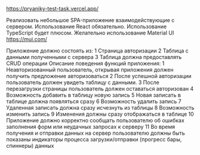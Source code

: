 https://pryaniky-test-task.vercel.app/

Реализовать небольшое SPA-приложение взаимодействующие с сервером.
Использование React обязательно.
Использование TypeScript будет плюсом.
Желательно использование Material UI https://mui.com/


Приложение должно состоять из:
1 Страница авторизации
2 Таблица с данными полученными с сервера
3 Таблица должна предоставлять CRUD операции
Описание поведения функций приложения:
1 Неавторизованный пользователь, открывая приложения должен получить предложение
авторизоваться
2 После успешной авторизации пользователь должен увидеть таблицу с данными.
3 После перезагрузки страницы пользователь должен оставаться авторизован
4 Возможность добавить в таблицу новую запись
5 Новая записать в таблице должна появляться сразу
6 Возможность удалить запись
7 Удаленная записать должна сразу исчезнуть из таблицы
8 Возможность изменить запись
9 Изменения должны сразу отображаться в таблице
10 Приложение должно корректно сообщать пользователю об ошибках заполнения форм или
неудачных запросах к серверу
11 Во время получения и отправки данных на сервер пользователю должны быть показаны
индикаторы процесса загрузки/отправки (прогресс бары, спиннеры) данных